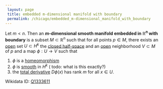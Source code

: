 ```yaml
---
 layout: page
 title: embedded m-dimensional manifold with boundary
 permalink: /chicago/embedded_m-dimensional_manifold_with_boundary
---
```

Let $m< n$. Then an **$m$-dimensional smooth manifold embedded in $\mathbb R^n$ with boundary** is a subset $M \subset\mathbb R^n$ such that for all points $p \in M$, there exists an [open](https://mathgloss.github.io/MathGloss/open) set $U \subset H^k$ the [closed half-space](https://mathgloss.github.io/MathGloss/closed_half-space) and an [open](https://mathgloss.github.io/MathGloss/subspace_topology) neighborhood $V \subset M$ of $p$ and a map $\phi: U \to V$ such that 
1. $\phi$ is a [homeomorphism](https://mathgloss.github.io/MathGloss/homeomorphism)
2. $\phi$ is [smooth](https://mathgloss.github.io/MathGloss/smooth) in $H^k$ ( todo: what is this exactly?)
3. the [total derivative](https://mathgloss.github.io/MathGloss/differentiable) $D\phi(x)$ has rank $m$ for all $x \in U$.

Wikidata ID: [Q1333611](https://www.wikidata.org/wiki/Q1333611)